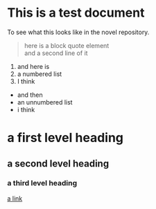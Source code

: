 # This is a test document

To see what this looks like in the novel repository.

> here is a block quote element  
> and a second line of it 

1. and here is 
1. a numbered list
1. I think

- and then  
- an unnumbered list
- i think

# a first level heading

## a second level heading

### a third level heading

[a link](http://tonusp.github.io/)

